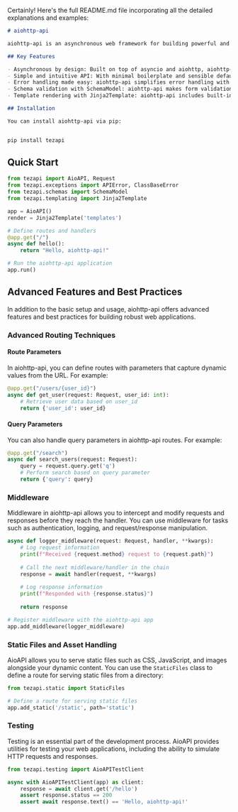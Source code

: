 Certainly! Here's the full README.md file incorporating all the detailed explanations and examples:

```markdown
# aiohttp-api

aiohttp-api is an asynchronous web framework for building powerful and efficient web APIs and applications with Python. It leverages the asyncio and aiohttp libraries to provide a seamless development experience for building high-performance web applications.

## Key Features

- Asynchronous by design: Built on top of asyncio and aiohttp, aiohttp-api allows you to write highly concurrent and efficient web applications.
- Simple and intuitive API: With minimal boilerplate and sensible defaults, aiohttp-api provides a clean and intuitive API for defining routes and handling requests.
- Error handling made easy: aiohttp-api simplifies error handling with support for both simple and class-based error responses, making it straightforward to handle exceptions and provide meaningful feedback to clients.
- Schema validation with SchemaModel: aiohttp-api makes form validation easy with the SchemaModel class, allowing you to validate incoming request data against defined schemas effortlessly.
- Template rendering with Jinja2Template: aiohttp-api includes built-in support for Jinja2Template, allowing you to render HTML templates seamlessly.

## Installation

You can install aiohttp-api via pip:


pip install tezapi
```

## Quick Start

```python
from tezapi import AioAPI, Request
from tezapi.exceptions import APIError, ClassBaseError
from tezapi.schemas import SchemaModel
from tezapi.templating import Jinja2Template

app = AioAPI()
render = Jinja2Template('templates')

# Define routes and handlers
@app.get("/")
async def hello():
    return "Hello, aiohttp-api!"

# Run the aiohttp-api application
app.run()
```

## Advanced Features and Best Practices

In addition to the basic setup and usage, aiohttp-api offers advanced features and best practices for building robust web applications.

### Advanced Routing Techniques

#### Route Parameters

In aiohttp-api, you can define routes with parameters that capture dynamic values from the URL. For example:

```python
@app.get("/users/{user_id}")
async def get_user(request: Request, user_id: int):
    # Retrieve user data based on user_id
    return {'user_id': user_id}
```

#### Query Parameters

You can also handle query parameters in aiohttp-api routes. For example:

```python
@app.get("/search")
async def search_users(request: Request):
    query = request.query.get('q')
    # Perform search based on query parameter
    return {'query': query}
```

### Middleware

Middleware in aiohttp-api allows you to intercept and modify requests and responses before they reach the handler. You can use middleware for tasks such as authentication, logging, and request/response manipulation.

```python
async def logger_middleware(request: Request, handler, **kwargs):
    # Log request information
    print(f"Received {request.method} request to {request.path}")
    
    # Call the next middleware/handler in the chain
    response = await handler(request, **kwargs)
    
    # Log response information
    print(f"Responded with {response.status}")
    
    return response

# Register middleware with the aiohttp-api app
app.add_middleware(logger_middleware)
```

### Static Files and Asset Handling

AioAPI allows you to serve static files such as CSS, JavaScript, and images alongside your dynamic content. You can use the `StaticFiles` class to define a route for serving static files from a directory:

```python
from tezapi.static import StaticFiles

# Define a route for serving static files
app.add_static('/static', path='static')
```

### Testing

Testing is an essential part of the development process. AioAPI provides utilities for testing your web applications, including the ability to simulate HTTP requests and responses.

```python
from tezapi.testing import AioAPITestClient

async with AioAPITestClient(app) as client:
    response = await client.get('/hello')
    assert response.status == 200
    assert await response.text() == 'Hello, aiohttp-api!'
```

